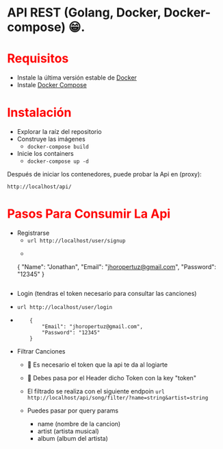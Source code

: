 # API REST (Golang, Docker, Docker-compose) 😁.

#  <font color='red'>Requisitos</font>
* Instale la última versión estable de [Docker](https://docs.docker.com/install/linux/docker-ce/ubuntu/#install-docker-ce-1)
* Instale [Docker Compose](https://docs.docker.com/compose/install/#install-compose)

#  <font color='red'>Instalación</font>
* Explorar la raíz del repositorio
* Construye las imágenes
    - `docker-compose build`
* Inicie los containers
    - `docker-compose up -d`

Después de iniciar los contenedores, puede probar la Api en (proxy):
```url
http://localhost/api/
```

#  <font color='red'>Pasos Para Consumir La Api</font>

* Registrarse
    -   ```url http://localhost/user/signup```
    -   ```
    {
        "Name": "Jonathan",
        "Email": "jhoropertuz@gmail.com",
        "Password": "12345"
    }
    ```

* Login (tendras el token necesario para consultar las canciones)
-   ```url http://localhost/user/login```
-   ```
        {
            "Email": "jhoropertuz@gmail.com",
            "Password": "12345"
        }
    ```

* Filtrar Canciones
    - 🔴 Es necesario el token que la api te da al logiarte
    - 🔴 Debes pasa por el Header dicho Token con la  key "token"
    -  El filtrado se realiza con el siguiente endpoin
    ```url http://localhost/api/song/filter/?name=string&artist=string```

    - Puedes pasar por query params
        - name (nombre de la cancion)
        - artist (artista musical)
        - album (album del artista)